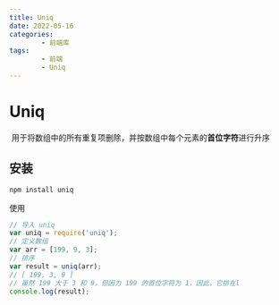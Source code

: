 ```yaml
---
title: Uniq
date: 2022-05-16
categories:
        - 前端库
tags:
        - 前端
        - Uniq
---
```


# Uniq

‎ 用于将数组中的所有重复项删除，并按数组中每个元素的**首位字符**进行升序

## 安装

```sh
npm install uniq
```

使用

```js
// 导入 uniq
var uniq = require('uniq');
// 定义数组
var arr = [199, 9, 3];
// 排序
var result = uniq(arr);
// [ 199, 3, 9 ]
// 虽然 199 大于 3 和 9，但因为 199 的首位字符为 1，因此，它排在l
console.log(result);
```
